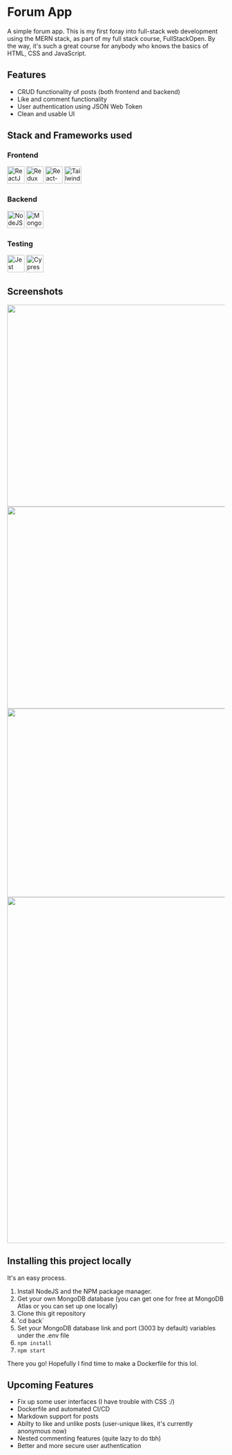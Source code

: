 # Forum App

A simple forum app. This is my first foray into full-stack web development using the MERN stack, as part of my full stack course, FullStackOpen. By the way, it's such a great course for anybody who knows the basics of HTML, CSS and JavaScript.

## Features

- CRUD functionality of posts (both frontend and backend)
- Like and comment functionality
- User authentication using JSON Web Token
- Clean and usable UI

## Stack and Frameworks used

### Frontend

<img src="https://www.svgrepo.com/show/354259/react.svg"  width="40px" alt="ReactJS"> <img src="https://www.svgrepo.com/show/354274/redux.svg"  width="40px" alt="Redux"> <img src="https://www.svgrepo.com/show/354262/react-router.svg"  width="40px" alt="React-Router"> <img src="https://www.svgrepo.com/show/374118/tailwind.svg"  width="40px" alt="Tailwind CSS">

### Backend

<img src="https://www.svgrepo.com/show/354118/nodejs.svg" class="ml-2" width="40px" alt="NodeJS"> <img src="https://www.svgrepo.com/show/373845/mongo.svg" class="ml-2" width="40px" alt="MongoDB">

### Testing

<img src="https://cdn.freebiesupply.com/logos/large/2x/jest-logo-svg-vector.svg" class="ml-2" width="40px" alt="Jest"> <img src="https://miro.medium.com/max/364/0*JAWNOBEDxJLXxHUj.png" class="ml-2" width="40px" alt="Cypress">

## Screenshots

<img src='https://raw.githubusercontent.com/xxdydx/forum-app/main/images/blogList.png' width='800' height='467'>
<img src= 'https://raw.githubusercontent.com/xxdydx/forum-app/main/images/blogView.png' width='800' height='467'>
<img src= 'https://raw.githubusercontent.com/xxdydx/forum-app/main/images/commenting.png' width='800' height='436'>
<img src= 'https://raw.githubusercontent.com/xxdydx/forum-app/main/images/createPost.png' width='800'>

## Installing this project locally
It's an easy process. 
1. Install NodeJS and the NPM package manager.
2. Get your own MongoDB database (you can get one for free at MongoDB Atlas or you can set up one locally)
3. Clone this git repository
4. 'cd back`
5. Set your MongoDB database link and port (3003 by default) variables under the .env file
6. `npm install`
7. `npm start`

There you go! Hopefully I find time to make a Dockerfile for this lol.


## Upcoming Features

- Fix up some user interfaces (I have trouble with CSS :/)
- Dockerfile and automated CI/CD
- Markdown support for posts
- Abilty to like and unlike posts (user-unique likes, it's currently anonymous now)
- Nested commenting features (quite lazy to do tbh)
- Better and more secure user authentication
